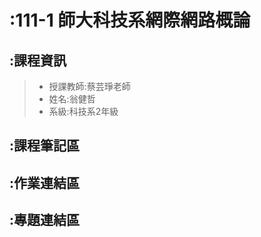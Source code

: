# :111-1 師大科技系網際網路概論
## :課程資訊
> * 授課教師:蔡芸琤老師
> * 姓名:翁健哲
> * 系級:科技系2年級
## :課程筆記區
## :作業連結區
## :專題連結區

